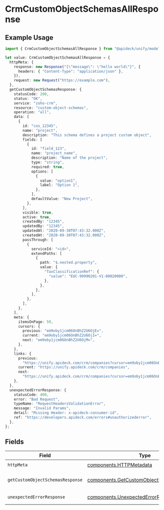 # CrmCustomObjectSchemasAllResponse

## Example Usage

```typescript
import { CrmCustomObjectSchemasAllResponse } from "@apideck/unify/models/operations";

let value: CrmCustomObjectSchemasAllResponse = {
  httpMeta: {
    response: new Response("{\"message\": \"hello world\"}", {
      headers: { "Content-Type": "application/json" },
    }),
    request: new Request("https://example.com"),
  },
  getCustomObjectSchemasResponse: {
    statusCode: 200,
    status: "OK",
    service: "zoho-crm",
    resource: "custom-object-schemas",
    operation: "all",
    data: [
      {
        id: "cos_12345",
        name: "project",
        description: "This schema defines a project custom object",
        fields: [
          {
            id: "field_123",
            name: "project_name",
            description: "Name of the project",
            type: "string",
            required: true,
            options: [
              {
                value: "option1",
                label: "Option 1",
              },
            ],
            defaultValue: "New Project",
          },
        ],
        visible: true,
        active: true,
        createdBy: "12345",
        updatedBy: "12345",
        updatedAt: "2020-09-30T07:43:32.000Z",
        createdAt: "2020-09-30T07:43:32.000Z",
        passThrough: [
          {
            serviceId: "<id>",
            extendPaths: [
              {
                path: "$.nested.property",
                value: {
                  "TaxClassificationRef": {
                    "value": "EUC-99990201-V1-00020000",
                  },
                },
              },
            ],
          },
        ],
      },
    ],
    meta: {
      itemsOnPage: 50,
      cursors: {
        previous: "em9oby1jcm06OnBhZ2U6OjE=",
        current: "em9oby1jcm06OnBhZ2U6OjI=",
        next: "em9oby1jcm06OnBhZ2U6OjM=",
      },
    },
    links: {
      previous:
        "https://unify.apideck.com/crm/companies?cursor=em9oby1jcm06OnBhZ2U6OjE%3D",
      current: "https://unify.apideck.com/crm/companies",
      next:
        "https://unify.apideck.com/crm/companies?cursor=em9oby1jcm06OnBhZ2U6OjM",
    },
  },
  unexpectedErrorResponse: {
    statusCode: 400,
    error: "Bad Request",
    typeName: "RequestHeadersValidationError",
    message: "Invalid Params",
    detail: "Missing Header: x-apideck-consumer-id",
    ref: "https://developers.apideck.com/errors#unauthorizederror",
  },
};
```

## Fields

| Field                                                                                                  | Type                                                                                                   | Required                                                                                               | Description                                                                                            |
| ------------------------------------------------------------------------------------------------------ | ------------------------------------------------------------------------------------------------------ | ------------------------------------------------------------------------------------------------------ | ------------------------------------------------------------------------------------------------------ |
| `httpMeta`                                                                                             | [components.HTTPMetadata](../../models/components/httpmetadata.md)                                     | :heavy_check_mark:                                                                                     | N/A                                                                                                    |
| `getCustomObjectSchemasResponse`                                                                       | [components.GetCustomObjectSchemasResponse](../../models/components/getcustomobjectschemasresponse.md) | :heavy_minus_sign:                                                                                     | Custom object schemas                                                                                  |
| `unexpectedErrorResponse`                                                                              | [components.UnexpectedErrorResponse](../../models/components/unexpectederrorresponse.md)               | :heavy_minus_sign:                                                                                     | Unexpected error                                                                                       |